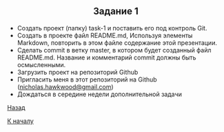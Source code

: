 ## <center>**Задание 1**</center> 
* Создать проект (папку) task-1 и поставить его под контроль Git.
* Создать в проекте файл README.md, Используя элементы Markdown, повторить в этом файле содержание этой презентации. 
* Сделать commit в ветку master, в котором будет созданный файл README.md. Название и комментарий commit должны быть осмысленными.
* Загрузить проект на репозиторий Github
* Пригласить меня в этот репозиторий на Github (nicholas.hawkwood@gmail.com) 
* Дождаться в середине недели дополнительной задачи

[Назад](README-8)

[К началу](README)